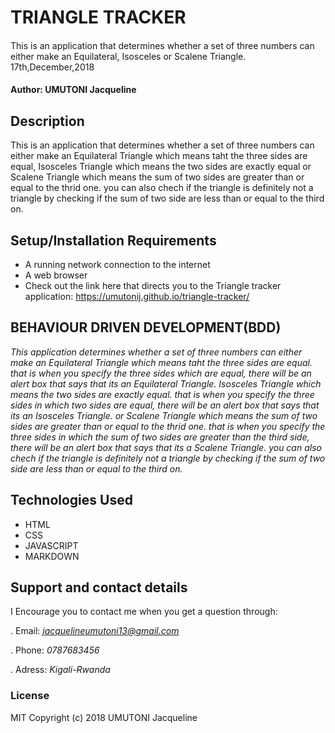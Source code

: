 # TRIANGLE TRACKER
#### 
This is an application that determines whether a set of three numbers can either make an Equilateral, Isosceles or Scalene Triangle. 17th,December,2018

#### Author: **UMUTONI Jacqueline**

## Description
This is an application that determines whether a set of three numbers can either make an Equilateral Triangle which means taht the three sides are equal, Isosceles Triangle which means the two sides are exactly equal or Scalene Triangle which means the sum of two sides are greater than or equal to the thrid one. you can also chech if the triangle is definitely not a triangle by checking if the sum of two side are less than or equal to the third on.

## Setup/Installation Requirements
* A running network connection to the internet
* A web browser
* Check out the link here that directs you to the Triangle tracker application: https://umutonij.github.io/triangle-tracker/
## BEHAVIOUR DRIVEN DEVELOPMENT(BDD)

*This application determines whether a set of three numbers can either make an Equilateral Triangle which means taht the three sides are equal. that is when you specify the three sides which are equal, there will be an alert box that says that its an Equilateral Triangle. Isosceles Triangle which means the two sides are exactly equal. that is when you specify the three sides in which two sides are equal, there will be an alert box that says that its an Isosceles Triangle. or Scalene Triangle which means the sum of two sides are greater than or equal to the thrid one. that is when you specify the three sides in which the sum of two sides are greater than the third side, there will be an alert box that says that its a Scalene Triangle. you can also chech if the triangle is definitely not a triangle by checking if the sum of two side are less than or equal to the third on.*

## Technologies Used
* HTML
* CSS
* JAVASCRIPT
* MARKDOWN
## Support and contact details

I Encourage you to contact me when you get a question through:

. Email: *jacquelineumutoni13@gmail.com*

. Phone: *0787683456*

. Adress: *Kigali-Rwanda*
### License
MIT Copyright (c) 2018 UMUTONI Jacqueline
  
